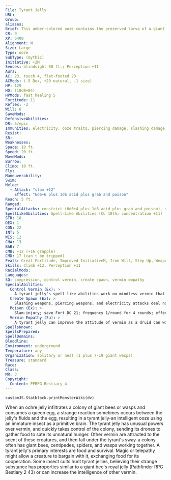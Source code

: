 ```yaml
---
File: Tyrant Jelly
URL: 
Group: 
aliases: 
Brief: This amber-colored ooze contains the preserved larva of a giant insect, almost like a monstrous brain.
CR: 9
XP: 6400
Alignment: N
Size: Large
Type: ooze
SubType: (mythic)
Initiative: +2M
Senses: blindsight 60 ft.; Perception +11
Aura: 
AC: 23, touch 4, flat-footed 23
ACMods: (-5 Dex, +29 natural, -1 size)
HP: 129
HD: (10d8+84)
HPMods: fast healing 5
Fortitude: 11
Reflex: -2
Will: 6
SaveMods: 
DefensiveAbilities: 
DR: 5/epic
Immunities: electricity, ooze traits, piercing damage, slashing damage
Resist: 
SR: 
Weaknesses: 
Space: 10 ft.
Speed: 20 ft.
MoveMods: 
Burrow: 
Climb: 10 ft.
Fly: 
Maneuverability: 
Swim: 
Melee: 
  - Attack: "slam +12"
    Effect: "6d6+6 plus 1d6 acid plus grab and poison"
Reach: 5 ft.
Ranged: 
SpecialAttacks: constrict (6d6+4 plus 1d6 acid plus grab and poison), mythic power (3/day, surge +1d6), poison
SpellLikeAbilities: Spell-Like Abilities (CL 10th; concentration +11)   3/day-charm monster (vermin only), giant vermin, hold monster (vermin only), dominate monster (vermin only)
STR: 18
DEX: 1
CON: 22
INT: 5
WIS: 12
CHA: 13
BAB: 7
CMB: +12 (+16 grapple)
CMD: 17 (can't be tripped)
Feats: Great Fortitude, Improved InitiativeM, Iron Will, Step Up, Weapon FocusM (slam)
Skills: Climb +12, Perception +11
RacialMods: 
Languages: 
SQ: compression, control vermin, create spawn, vermin empathy
SpecialAbilities:
  Control Vermin (Ex): >
    A tyrant jelly's spell-like abilities work on mindless vermin that have exoskeletons (bees, centipedes, crabs, flies, wasps, and so on), but not soft-bodied creatures such as leeches, slugs, or worms.
  Create Spawn (Ex): >
    Slashing weapons, piercing weapons, and electricity attacks deal no damage to a tyrant jelly. Instead, part of the creature splits off into an ochre jelly. This new jelly has 30 hit points and fast healing 5; the tyrant jelly loses 30 hit points when it splits off. The new jelly is under the control of the tyrant jelly. A tyrant jelly with 30 hit points or fewer can't split again, and dies if reduced to 0 hit points. A tyrant jelly can reabsorb an adjacent spawn as a full-round action, destroying the spawn and adding the spawn's current hit points to its own.
  Poison (Ex): >
    Slam-injury; save Fort DC 21; frequency 1/round for 4 rounds; effect 1d4 Con; cure 2 consecutive saves.
  Vermin Empathy (Su): >
    A tyrant jelly can improve the attitude of vermin as a druid can with animals. Vermin have a starting attitude of unfriendly.
SpellsKnown: 
SpellsPrepared: 
SpellDomains: 
Bloodline: 
Environment: underground
Temperature: any
Organization: solitary or nest (1 plus 7-19 giant wasps)
Treasure: standard
Race: 
Class: 
MR: 3
Copyright:
  Content: PFRPG Bestiary 4
---
```

```dataviewjs
customJS.Statblock.printMonsterWiki(dv)
```
When an ochre jelly infiltrates a colony of giant bees or wasps and consumes a queen egg, a strange reaction sometimes occurs between the jelly's fluids and the egg, resulting in a tyrant jelly-an intelligent ooze using an immature insect as a primitive brain. The tyrant jelly has unusual powers over vermin, and quickly takes control of the colony, sending its drones to gather food to sate its unnatural hunger. Other vermin are attracted to the scent of these creatures, and then fall under the tyrant's sway-a colony often has giant bees, centipedes, spiders, and wasps working together. A tyrant jelly's primary interests are food and survival. Magic or telepathy might allow a creature to bargain with it, exchanging food for its cooperation. Some insect cults hunt tyrant jellies, believing their strange substance has properties similar to a giant bee's royal jelly (Pathfinder RPG Bestiary 2 43) or can increase the intelligence of other vermin.
